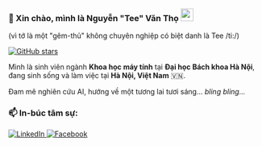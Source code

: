 ### 👋 Xin chào, mình là Nguyễn "Tee" Văn Thọ <img src="https://media.giphy.com/media/hvRJCLFzcasrR4ia7z/giphy.gif" width="25px">
(vì tớ là một "gêm-thủ" không chuyên nghiệp có biệt danh là Tee /ti:/)

<p align="left"> <a href="https://github.com/spoteefy/spoteefy">
    <img alt="GitHub stars" src="https://img.shields.io/github/stars/spoteefy/spoteefy?style=social">
  </a>
</p>

Mình là sinh viên ngành **Khoa học máy tính** tại **Đại học Bách khoa Hà Nội**, đang sinh sống và làm việc tại **Hà Nội, Việt Nam** 🇻🇳.

Đam mê nghiên cứu AI, hướng về một tương lai tươi sáng... *bling bling...*

### 📫 In-búc tâm sự:

<p align="left">

  <a href="https://linkedin.com/in/nvtee" target="_blank">
    <img src="https://img.shields.io/badge/LinkedIn-0077B5?style=for-the-badge&logo=linkedin&logoColor=white" alt="LinkedIn"/>
  </a>

   <a href="https://facebook.com/nvert2k2" target="_blank">
      <img src="https://img.shields.io/badge/Facebook-1877F2?style=for-the-badge&logo=facebook&logoColor=white" alt="Facebook"/>
   </a>
  </p>
